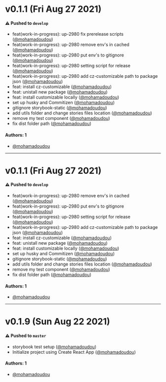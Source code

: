 # v0.1.1 (Fri Aug 27 2021)

#### ⚠️ Pushed to `develop`

- feat(work-in-progress): up-2980 fix prerelease scripts ([@mohamadoudou](https://github.com/mohamadoudou))
- feat(work-in-progress): up-2980 remove env's in cached ([@mohamadoudou](https://github.com/mohamadoudou))
- feat(work-in-progress): up-2980 put env's to gitignore ([@mohamadoudou](https://github.com/mohamadoudou))
- feat(work-in-progress): up-2980 setting script for release ([@mohamadoudou](https://github.com/mohamadoudou))
- feat(work-in-progress): up-2980 add cz-customizable path to package json ([@mohamadoudou](https://github.com/mohamadoudou))
- feat: install cz-customizable ([@mohamadoudou](https://github.com/mohamadoudou))
- feat: unistall new package ([@mohamadoudou](https://github.com/mohamadoudou))
- feat: install customizable locally ([@mohamadoudou](https://github.com/mohamadoudou))
- set up husky and Commitizen ([@mohamadoudou](https://github.com/mohamadoudou))
- gitignore storybook-static ([@mohamadoudou](https://github.com/mohamadoudou))
- add utils folder and change stories files location ([@mohamadoudou](https://github.com/mohamadoudou))
- remove my test component ([@mohamadoudou](https://github.com/mohamadoudou))
- fix dist folder path ([@mohamadoudou](https://github.com/mohamadoudou))

#### Authors: 1

- [@mohamadoudou](https://github.com/mohamadoudou)

---

# v0.1.1 (Fri Aug 27 2021)

#### ⚠️ Pushed to `develop`

- feat(work-in-progress): up-2980 remove env's in cached ([@mohamadoudou](https://github.com/mohamadoudou))
- feat(work-in-progress): up-2980 put env's to gitignore ([@mohamadoudou](https://github.com/mohamadoudou))
- feat(work-in-progress): up-2980 setting script for release ([@mohamadoudou](https://github.com/mohamadoudou))
- feat(work-in-progress): up-2980 add cz-customizable path to package json ([@mohamadoudou](https://github.com/mohamadoudou))
- feat: install cz-customizable ([@mohamadoudou](https://github.com/mohamadoudou))
- feat: unistall new package ([@mohamadoudou](https://github.com/mohamadoudou))
- feat: install customizable locally ([@mohamadoudou](https://github.com/mohamadoudou))
- set up husky and Commitizen ([@mohamadoudou](https://github.com/mohamadoudou))
- gitignore storybook-static ([@mohamadoudou](https://github.com/mohamadoudou))
- add utils folder and change stories files location ([@mohamadoudou](https://github.com/mohamadoudou))
- remove my test component ([@mohamadoudou](https://github.com/mohamadoudou))
- fix dist folder path ([@mohamadoudou](https://github.com/mohamadoudou))

#### Authors: 1

- [@mohamadoudou](https://github.com/mohamadoudou)

---

# v0.1.9 (Sun Aug 22 2021)

#### ⚠️ Pushed to `master`

- storybook test setup ([@mohamadoudou](https://github.com/mohamadoudou))
- Initialize project using Create React App ([@mohamadoudou](https://github.com/mohamadoudou))

#### Authors: 1

- [@mohamadoudou](https://github.com/mohamadoudou)
